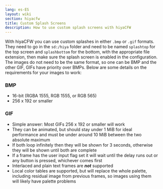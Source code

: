 ```yaml
---
lang: es-ES
layout: wiki
section: hiyacfw
title: Custom Splash Screens
description: How to use custom splash screens with hiyaCFW
---
```


With hiyaCFW you can use custom splashes in either `.bmp` or `.gif` formats. They need to go in the `sd:/hiya` folder and need to be named `splashtop` for the top screen and `splashbottom` for the bottom, with the appropriate file extension, then make sure the splash screen is enabled in the configuration. The images do not need to be the same format, so one can be BMP and the other GIF, GIFs have priority over BMPs. Below are some details on the requirements for your images to work:

### BMP
- 16-bit (RGBA 1555, RGB 1555, or RGB 565)
- 256 x 192 or smaller

### GIF
- Simple answer: Most GIFs 256 x 192 or smaller will work
- They can be animated, but should stay under 1 MiB for ideal performance and must be under around 10 MiB between the two absolute maximum
- If both loop infinitely then they will be shown for 3 seconds, otherwise they will be shown until both are complete
- If a frame has the user input flag set it will wait until the delay runs out or any button is pressed, whichever comes first
- Interlaced and plain text frames are ***not*** supported
- Local color tables are supported, but will replace the whole palette, including residual image from previous frames, so images using them will likely have palette problems
